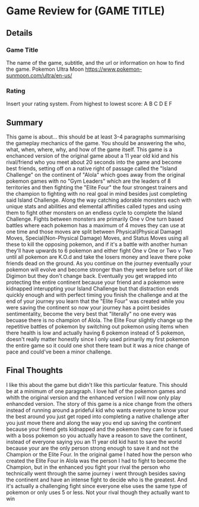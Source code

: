 # Game Review for (GAME TITLE)

## Details

### Game Title
The name of the game, subtitle, and the url or information on how to find the game.
Pokemon Ultra Moon https://www.pokemon-sunmoon.com/ultra/en-us/

### Rating
Insert your rating system.
From highest to lowest score: A B C D E F 

## Summary
This game is about... this should be at least 3-4 paragraphs summarising the gameplay mechanics of the game. You should be answering the who, what, when, where, why, and how of the game itself.
This game is a enchanced version of the original game about a 11 year old kid and his rival/friend who you meet about 20 seconds into the game and become best friends, setting off on a native right of passage called the "Island Challenge" on the continent of "Alola" which goes away from the original pokemon games with no "Gym Leaders" which are the leaders of 8 territories and then fighting the "Elite Four" the four strongest trainers and the champion to fighting with no real goal in mind besides just completing said Island Challenge. Along the way catching adorable monsters each with unique stats and abilities and elemental affinities called types and using them to fight other monsters on an endless cycle to complete the Island Challenge. Fights between monsters are primarily One v One turn based battles where each pokemon has a maximum of 4 moves they can use at one time and those moves are split between Physical(Physical Damage) Moves, Special(Non-Physical Damage) Moves, and Status Moves using all these to kill the opposing pokemon, and if it's a battle with another human they'll have upwards to 6 pokemon and either fight One v One or Two v Two until all pokemon are K.O.d and take the losers money and leave there poke friends dead on the ground. As you continue on the journey eventually your pokemon will evolve and become stronger than they were before sort of like Digimon but they don't change back. Eventually you get wrapped into protecting the entire continent because your friend and a pokemon were kidnapped interuppting your Island Challenge but that distraction ends quickly enough and with perfect timing you finish the challenge and at the end of your journey you learn that the "Elite Four" was created while you were saving the continent so now your journey has a point besides sentimentality, become the very best that "literally" no one every was becuase there is no champion of Alola. The Elite Four slightly change up the repetitive battles of pokemon by switching out pokemon using items when there health is low and actually having 6 pokemon instead of 5 pokemon, doesn't really matter honestly since I only used primarily my first pokemon the entire game so it could one shot there team but it was a nice change of pace and could've been a minor challenge.

## Final Thoughts
I like this about the game but didn't like this particular feature. This should be at a minimum of one paragraph.
I love half of the pokemon games and whith the original version and the enhanced version I will now only play enhancded version. The story of this game is a nice change from the others instead of running around a prideful kid who wants everyone to know your the best around you just get roped into completing a native challenge after you just move there and along the way you end up saving the continent because your friend gets kidnapped and the pokemon they care for is fused with a boss pokemon so you actually have a reason to save the continent, instead of everyone saying you an 11 year old kid hast to save the world because your are the only person strong enough to save it and not the Champion or the Elite Four. In the original game I hated how the person who created the Elite Four in Alola was the person I had to fight to become the Champion, but in the enhanced you fight your rival the person who technically went through the same journey i went through besides saving the continent and have an intense fight to decide who is the greatest. And it's actually a challenging fight since everyone else uses the same type of pokemon or only uses 5 or less. Not your rival though they actually want to win
